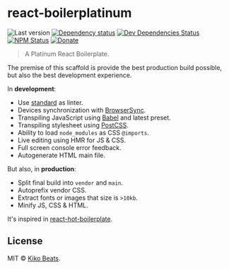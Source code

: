 # react-boilerplatinum

![Last version](https://img.shields.io/github/tag/Kikobeats/react-boilerplatinum.svg?style=flat-square)
[![Dependency status](https://img.shields.io/david/Kikobeats/react-boilerplatinum.svg?style=flat-square)](https://david-dm.org/Kikobeats/react-boilerplatinum)
[![Dev Dependencies Status](https://img.shields.io/david/dev/Kikobeats/react-boilerplatinum.svg?style=flat-square)](https://david-dm.org/Kikobeats/react-boilerplatinum#info=devDependencies)
[![NPM Status](https://img.shields.io/npm/dm/react-boilerplatinum.svg?style=flat-square)](https://www.npmjs.org/package/react-boilerplatinum)
[![Donate](https://img.shields.io/badge/donate-paypal-blue.svg?style=flat-square)](https://paypal.me/Kikobeats)

> A Platinum React Boilerplate.

The premise of this scaffold is provide the best production build possible, but also the best development experience.

In **development**:

- Use [standard](https://github.com/feross/standard) as linter.
- Devices synchronization with [BrowserSync](https://www.browsersync.io).
- Transpiling JavaScript using [Babel](https://babeljs.io) and latest preset.
- Transpiling stylesheet using [PostCSS](http://postcss.org).
- Ability to load `node_modules` as CSS `@imports`.
- Live editing using HMR for JS & CSS.
- Full screen console error feedback.
- Autogenerate HTML main file.

But also, in **production**:

- Split final build into `vendor` and `main`.
- Autoprefix vendor CSS.
- Extract fonts or images that size is `>10kb`.
- Minify JS, CSS & HTML.

It's inspired in [react-hot-boilerplate](https://github.com/gaearon/react-hot-boilerplate).

## License

MIT © [Kiko Beats](https://github.com/kikobeats).
